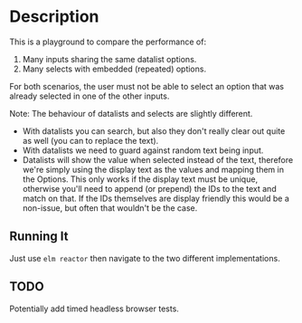 # Description

This is a playground to compare the performance of:

1. Many inputs sharing the same datalist options.
2. Many selects with embedded (repeated) options.

For both scenarios, the user must not be able to select an option that was already selected in one of the other inputs.

Note: The behaviour of datalists and selects are slightly different.
* With datalists you can search, but also they don't really clear out quite as well (you can to replace the text).
* With datalists we need to guard against random text being input.
* Datalists will show the value when selected instead of the text, therefore we're simply using the display text as the values and mapping them in the Options. This only works if the display text must be unique, otherwise you'll need to append (or prepend) the IDs to the text and match on that. If the IDs themselves are display friendly this would be a non-issue, but often that wouldn't be the case.

## Running It

Just use `elm reactor` then navigate to the two different implementations.

## TODO

Potentially add timed headless browser tests.
